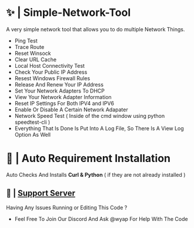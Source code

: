 # ✨ | Simple-Network-Tool
A very simple network tool that allows you to do multiple Network Things.

- Ping Test
- Trace Route
- Reset Winsock 
- Clear URL Cache
- Local Host Connectivity Test
- Check Your Public IP Address
- Resest Windows Firewall Rules
- Release And Renew Your IP Address
- Set Your Network Adapters To DHCP
- View Your Network Adapter Information
- Reset IP Settings For Both IPV4 and IPV6
- Enable Or Disable A Certain Network Adapater
- Network Speed Test ( Inside of the cmd window using python speedtest-cli ) 
- Everything That Is Done Is Put Into A Log File, So There Is A View Log Option As Well

# 🚧 | Auto Requirement Installation

Auto Checks And Installs **Curl & Python** ( if they are not already installed )

## 📝 | [Support Server](https://discord.gg/broken)

Having Any Issues Running or Editing This Code ?
- Feel Free To Join Our Discord And Ask @wyap For Help With The Code
